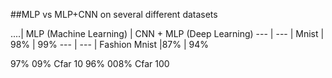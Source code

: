 ##MLP vs MLP+CNN on several different datasets

....|  MLP (Machine Learning) | CNN + MLP (Deep Learning) 
--- | --- | 
Mnist  | 98% | 99%
--- | --- | 
Fashion Mnist |87% | 94%


97%
09%
Cfar 10
96%
008%
Cfar 100
